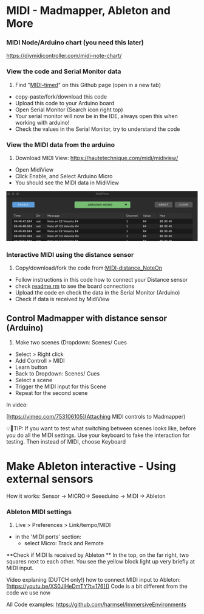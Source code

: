 
# MIDI - Madmapper, Ableton and More 

### MIDI Node/Arduino chart (you need this later) 
[https://diymidicontroller.com/midi-note-chart/ ]()


### View the code and Serial Monitor data

1. Find "[MIDI-timed](MIDI-timed)" on this Github page (open in a new tab)
- copy-paste/fork/download this code
- Upload this code to your Arduino board
- Open Serial Monitor (Search icon right top)
- Your serial monitor will now be in the IDE, always open this when working with arduino!
- Check the values in the Serial Monitor, try to understand the code

### View the MIDI data from the arduino 
1. Download MIDI View: https://hautetechnique.com/midi/midiview/
- Open MidiView 
- Click Enable, and Select Arduino Micro 
- You should see the MIDI data in MidiView

![](images/midiView.png)

### Interactive MIDI using the distance sensor 
1. Copy/download/fork the code from:[MIDI-distance_NoteOn](MIDI-distance_NoteOn)
- Follow instructions in this code how to connect your Distance sensor
- check [readme.rm](readme.rm) to see the board connections
- Upload the code en check the data in the Serial Monitor (Arduino)  
- Check if data is received by MidiView  

## Control Madmapper with distance sensor (Arduino) 
1. Make two scenes (Dropdown: Scenes/ Cues 
- Select > Right click
- Add Controll > MIDI
- Learn button
- Back to Dropdown: Scenes/ Cues
- Select a scene 
- Trigger the MIDI input for this Scene
- Repeat for the second scene

In video:

[https://vimeo.com/753106105](Attaching MIDI controls to Madmapper)


💡🚀TIP: If you want to test what switching between scenes looks like, before you do all the MIDI settings. Use your keyboard to fake the interaction for testing. Then instead of MIDI, choose Keyboard 

# Make Ableton interactive - Using external sensors 
How it works: Sensor -> MICRO-> Seeeduino -> MIDI -> Ableton 

### Ableton MIDI settings 
1. Live > Preferences > Link/tempo/MIDI 
- in the 'MIDI ports' section:  
	- select Micro: Track and Remote

**Check if MIDI Is received by Ableton 
**
In the top, on the far right, two squares next to each other. You see the yellow block light up very briefly at MIDI input.

Video explaning (DUTCH only!) how to connect MIDI input to Ableton: [https://youtu.be/XS0JlHeDmTY?t=176]()
Code is a bit different from the code we use now

All Code examples: 
https://github.com/harmsel/ImmersiveEnvironments 
